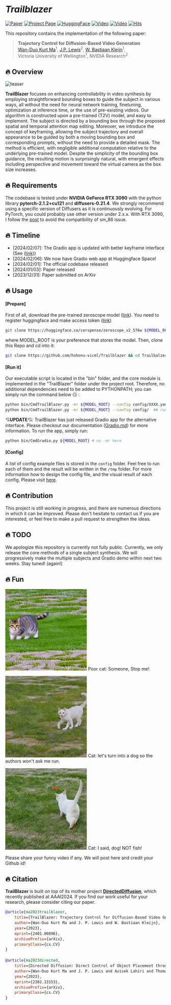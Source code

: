 
# ___***Trailblazer***___

[![Paper](https://img.shields.io/badge/cs.CV-Paper-b31b1b?logo=arxiv&logoColor=red)](https://arxiv.org/abs/2401.00896)
[![Project Page](https://img.shields.io/badge/TrailBlazer-Website-green?logo=googlechrome&logoColor=green)](https://hohonu-vicml.github.io/Trailblazer.Page/)
[![HuggingFace](https://img.shields.io/badge/%F0%9F%A4%97%20Hugging%20Face-Demo-blue)](https://huggingface.co/spaces/hohonu-vicml/Trailblazer)
[![Video](https://img.shields.io/badge/YouTube-Project-c4302b?logo=youtube&logoColor=red)](https://www.youtube.com/watch?v=kEN-32wN-xQ)
[![Video](https://img.shields.io/badge/YouTube-Result-c4302b?logo=youtube&logoColor=red)](https://www.youtube.com/watch?v=P-PSkS7sNco)
[![Hits](https://hits.seeyoufarm.com/api/count/incr/badge.svg?url=https%3A%2F%2Fgithub.com%2Fhohonu-vicml%2FTrailblazer&count_bg=%238B00FB&title_bg=%23555555&icon=&icon_color=%23E7E7E7&title=hits&edge_flat=false)](https://hits.seeyoufarm.com)


This repository contains the implementation of the following paper:
> **Trajectory Control for Diffusion-Based Video Generation**<br>
> [Wan-Duo Kurt Ma](https://www.linkedin.com/in/kurt-ma/)<sup>1</sup>, [J.P. Lewis](http://www.scribblethink.org/)<sup>2</sup>, [ W. Bastiaan Kleijn](https://people.wgtn.ac.nz/bastiaan.kleijn)<sup>1</sup>,<br>
Victoria University of Wellington<sup>1</sup>, NVIDIA Research<sup>2</sup>

## :fire: Overview
![teaser](./assets/figs/teaser.gif)

**TrailBlazer** focuses on enhancing controllability in video synthesis by employing straightforward bounding boxes to guide the subject in various ways, all without the need for neural network training, finetuning, optimization at inference time, or the use of pre-existing videos. Our algorithm is constructed upon a pre-trained (T2V) model, and easy to implement. The subject is directed by a bounding box through the proposed spatial and temporal attention map editing. Moreover, we introduce the concept of keyframing, allowing the subject trajectory and overall appearance to be guided by both a moving bounding box and corresponding prompts, without the need to provide a detailed mask. The method is efficient, with negligible additional computation relative to the underlying pre-trained model. Despite the simplicity of the bounding box guidance, the resulting motion is surprisingly natural, with emergent effects including perspective and movement toward the virtual camera as the box size increases.

## :fire: Requirements

The codebase is tested under **NVIDIA GeForce RTX 3090** with the python library **pytorch-2.1.2+cu121** and **diffusers-0.21.4**. We strongly recommend using a specific version of Diffusers as it is continuously evolving. For PyTorch, you could probably use other version under 2.x.x. With RTX 3090, I follow the [post](https://discuss.pytorch.org/t/geforce-rtx-3090-with-cuda-capability-sm-86-is-not-compatible-with-the-current-pytorch-installation/123499) to avoid the compatibility of sm_86 issue.

## :fire: Timeline

-   [2024/02/07]: The Gradio app is updated with better keyframe interface (See ([link](assets/gradio/gradio.jpg)))
-   [2024/02/06]: We now have Gradio web app at Huggingface Space!
-   [2024/02/01]: The official codebase released
-   [2024/01/03]: Paper released
-   [2023/12/31]: Paper submitted on ArXiv

## :fire: Usage

#### [Prepare]

First of all, download the pre-trained zeroscope model ([link](https://huggingface.co/cerspense/zeroscope_v2_576w)). You need to register huggingface and make access token ([link](https://huggingface.co/))
```bash
git clone https://huggingface.co/cerspense/zeroscope_v2_576w ${MODEL_ROOT}/cerspense/zeroscope_v2_576w
```

where MODEL_ROOT is your preference that stores the model. Then, clone this Repo and cd into it:
```bash
git clone https://github.com/hohonu-vicml/Trailblazer && cd Trailbalzer
```

#### [Run it]

Our executable script is located in the "bin" folder, and the core module is implemented in the "TrailBlazer" folder under the project root. Therefore, no additional dependencies need to be added to PYTHONPATH; you can simply run the command below :smirk: :
```bash
python bin/CmdTrailBlazer.py -mr ${MODEL_ROOT} --config config/XXXX.yaml  ## single experiment
python bin/CmdTrailBlazer.py -mr ${MODEL_ROOT} --config config/  ## run all yamls in a folder
```

:cupid:**UPDATE**:cupid:: TrailBlazer has just released Gradio app for the alternative interface. Please checkout our documentation ([Gradio.md](doc/Gradio.md)) for more information. To run the app, simply run:
```bash
python bin/CmdGradio.py ${MODEL_ROOT} # no -mr here
```

#### [Config]

A list of config example files is stored in the `config` folder. Feel free to run each of them and the result will be written in the `/tmp` folder. For more information how to design the config file, and the visual result of each config. Please visit [here](config/README.md).

## :fire: Contribution

This project is still working in progress, and there are numerous directions in which it can be improved. Please don't hesitate to contact us if you are interested, or feel free to make a pull request to strengthen the ideas.

## :fire: TODO

We apologize this repository is currently not fully public. Currently, we only release the core methods of a single subject synthesis. We will progressively make the multiple subjects and Gradio demo within next two weeks. Stay tuned! (again!)

## :fire: Fun

<img src="./assets/figs/Speed-cat.0004.0000.gif" width="256" height="256"> Poor cat: Someone, Stop me!

<img src="./assets/figs/Omg-CatDog.0003.gif" width="256" height="256"> Cat: let's turn into a dog so the authors won't ask me run.

<img src="./assets/figs/Omg-cat2fish.gif" width="256" height="256"> Cat: I said, dog! NOT fish! 

Please share your funny video if any. We will post here and credit your Github id!

## :fire: Citation

**TrailBlazer** is built on top of its mother project [**DirectedDiffusion**](https://hohonu-vicml.github.io/DirectedDiffusion.Page/), which recently published at AAAI2024. If you find our work useful for your research, please consider citing our paper.

   ```bibtex
   @article{ma2023trailblazer,
       title={TrailBlazer: Trajectory Control for Diffusion-Based Video Generation},
       author={Wan-Duo Kurt Ma and J. P. Lewis and W. Bastiaan Kleijn},
       year={2023},
       eprint={2401.00896},
       archivePrefix={arXiv},
       primaryClass={cs.CV}
   }

   @article{ma2023directed,
       title={Directed Diffusion: Direct Control of Object Placement through Attention Guidance},
       author={Wan-Duo Kurt Ma and J. P. Lewis and Avisek Lahiri and Thomas Leung and W. Bastiaan Kleijn},
       year={2023},
       eprint={2302.13153},
       archivePrefix={arXiv},
       primaryClass={cs.CV}
   }
   ```
